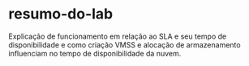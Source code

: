 # resumo-do-lab
Explicação de funcionamento em relação ao SLA e seu tempo de disponibilidade e como criação VMSS e alocação de armazenamento influenciam no tempo de disponibilidade da nuvem.
